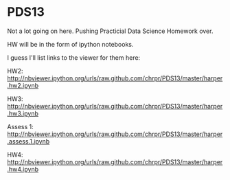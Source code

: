 PDS13
=====

Not a lot going on here. Pushing Practicial Data Science Homework over.

HW will be in the form of ipython notebooks.

I guess I'll list links to the viewer for them here:

HW2: http://nbviewer.ipython.org/urls/raw.github.com/chrpr/PDS13/master/harper.hw2.ipynb

HW3: http://nbviewer.ipython.org/urls/raw.github.com/chrpr/PDS13/master/harper.hw3.ipynb

Assess 1: http://nbviewer.ipython.org/urls/raw.github.com/chrpr/PDS13/master/harper.assess.1.ipynb

HW4: http://nbviewer.ipython.org/urls/raw.github.com/chrpr/PDS13/master/harper.hw4.ipynb


